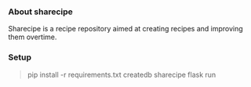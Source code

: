 ### About sharecipe

Sharecipe is a recipe repository aimed at creating recipes and improving them overtime.


### Setup

> pip install -r requirements.txt
> createdb sharecipe
> flask run

